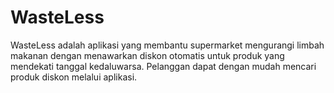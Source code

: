# WasteLess
WasteLess adalah aplikasi yang membantu supermarket mengurangi limbah makanan dengan menawarkan diskon otomatis untuk produk yang mendekati tanggal kedaluwarsa. Pelanggan dapat dengan mudah mencari produk diskon melalui aplikasi.
